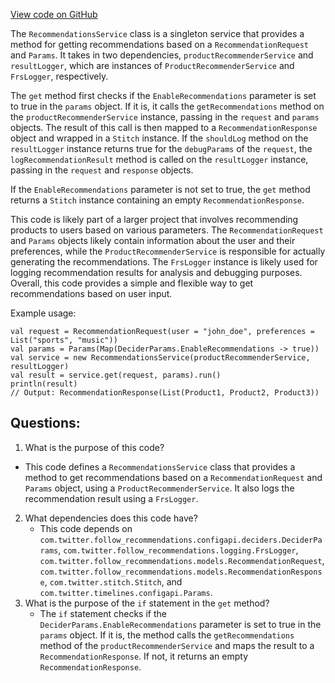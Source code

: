 [View code on GitHub](https://github.com/misbahsy/the-algorithm/follow-recommendations-service/server/src/main/scala/com/twitter/follow_recommendations/services/RecommendationsService.scala)

The `RecommendationsService` class is a singleton service that provides a method for getting recommendations based on a `RecommendationRequest` and `Params`. It takes in two dependencies, `productRecommenderService` and `resultLogger`, which are instances of `ProductRecommenderService` and `FrsLogger`, respectively.

The `get` method first checks if the `EnableRecommendations` parameter is set to true in the `params` object. If it is, it calls the `getRecommendations` method on the `productRecommenderService` instance, passing in the `request` and `params` objects. The result of this call is then mapped to a `RecommendationResponse` object and wrapped in a `Stitch` instance. If the `shouldLog` method on the `resultLogger` instance returns true for the `debugParams` of the `request`, the `logRecommendationResult` method is called on the `resultLogger` instance, passing in the `request` and `response` objects.

If the `EnableRecommendations` parameter is not set to true, the `get` method returns a `Stitch` instance containing an empty `RecommendationResponse`.

This code is likely part of a larger project that involves recommending products to users based on various parameters. The `RecommendationRequest` and `Params` objects likely contain information about the user and their preferences, while the `ProductRecommenderService` is responsible for actually generating the recommendations. The `FrsLogger` instance is likely used for logging recommendation results for analysis and debugging purposes. Overall, this code provides a simple and flexible way to get recommendations based on user input. 

Example usage:

```
val request = RecommendationRequest(user = "john_doe", preferences = List("sports", "music"))
val params = Params(Map(DeciderParams.EnableRecommendations -> true))
val service = new RecommendationsService(productRecommenderService, resultLogger)
val result = service.get(request, params).run()
println(result)
// Output: RecommendationResponse(List(Product1, Product2, Product3))
```
## Questions: 
 1. What is the purpose of this code?
   - This code defines a `RecommendationsService` class that provides a method to get recommendations based on a `RecommendationRequest` and `Params` object, using a `ProductRecommenderService`. It also logs the recommendation result using a `FrsLogger`.
2. What dependencies does this code have?
   - This code depends on `com.twitter.follow_recommendations.configapi.deciders.DeciderParams`, `com.twitter.follow_recommendations.logging.FrsLogger`, `com.twitter.follow_recommendations.models.RecommendationRequest`, `com.twitter.follow_recommendations.models.RecommendationResponse`, `com.twitter.stitch.Stitch`, and `com.twitter.timelines.configapi.Params`.
3. What is the purpose of the `if` statement in the `get` method?
   - The `if` statement checks if the `DeciderParams.EnableRecommendations` parameter is set to true in the `params` object. If it is, the method calls the `getRecommendations` method of the `productRecommenderService` and maps the result to a `RecommendationResponse`. If not, it returns an empty `RecommendationResponse`.